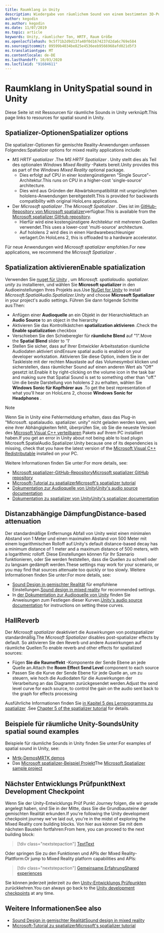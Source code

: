 ```yaml
---
title: Raumklang in Unity
description: Wiedergabe von räumlichem Sound von einem bestimmten 3D-Punkt in der Unity-Szene.
author: kegodin
ms.author: kegodin
ms.date: 11/07/2019
ms.topic: article
keywords: Unity, räumlicher Ton, HRTF, Raum Größe
ms.openlocfilehash: 9c5f71b2d9d13fa40f0d1674237d2da6c769e584
ms.sourcegitcommit: 09599b4034be825e4536eeb9566968afd021d5f3
ms.translationtype: MT
ms.contentlocale: de-DE
ms.lasthandoff: 10/03/2020
ms.locfileid: "91684611"
---
```

# <a name="spatial-sound-in-unity"></a><span data-ttu-id="ed0c4-104">Raumklang in Unity</span><span class="sxs-lookup"><span data-stu-id="ed0c4-104">Spatial sound in Unity</span></span>

<span data-ttu-id="ed0c4-105">Diese Seite ist mit Ressourcen für räumliche Sounds in Unity verknüpft.</span><span class="sxs-lookup"><span data-stu-id="ed0c4-105">This page links to resources for spatial sound in Unity.</span></span>

## <a name="spatializer-options"></a><span data-ttu-id="ed0c4-106">Spatializer-Optionen</span><span class="sxs-lookup"><span data-stu-id="ed0c4-106">Spatializer options</span></span>
<span data-ttu-id="ed0c4-107">Die spatializer-Optionen für gemischte Reality-Anwendungen umfassen Folgendes:</span><span class="sxs-lookup"><span data-stu-id="ed0c4-107">Spatializer options for mixed reality applications include:</span></span>
* <span data-ttu-id="ed0c4-108">*MS HRTF spatializer* .</span><span class="sxs-lookup"><span data-stu-id="ed0c4-108">The *MS HRTF Spatializer* .</span></span> <span data-ttu-id="ed0c4-109">Unity stellt dies als Teil des optionalen *Windows Mixed Reality* -Pakets bereit.</span><span class="sxs-lookup"><span data-stu-id="ed0c4-109">Unity provides this as part of the *Windows Mixed Reality* optional package.</span></span>
  * <span data-ttu-id="ed0c4-110">Dies erfolgt auf CPU in einer kostengünstigeren "Single Source"-Architektur.</span><span class="sxs-lookup"><span data-stu-id="ed0c4-110">This runs on CPU in a higher-cost 'single-source' architecture.</span></span>
  * <span data-ttu-id="ed0c4-111">Dies wird aus Gründen der Abwärtskompatibilität mit ursprünglichen hololens-Anwendungen bereitgestellt.</span><span class="sxs-lookup"><span data-stu-id="ed0c4-111">This is provided for backwards compatibility with original HoloLens applications.</span></span>
* <span data-ttu-id="ed0c4-112">Der *Microsoft spatializer* .</span><span class="sxs-lookup"><span data-stu-id="ed0c4-112">The *Microsoft Spatializer* .</span></span> <span data-ttu-id="ed0c4-113">Dies ist im [GitHub-Repository von Microsoft spatializer](https://github.com/microsoft/spatialaudio-unity)verfügbar.</span><span class="sxs-lookup"><span data-stu-id="ed0c4-113">This is available from the [Microsoft spatializer GitHub repository](https://github.com/microsoft/spatialaudio-unity).</span></span>
  * <span data-ttu-id="ed0c4-114">Hierfür wird eine kostengünstigere Architektur mit mehreren Quellen verwendet.</span><span class="sxs-lookup"><span data-stu-id="ed0c4-114">This uses a lower-cost 'multi-source' architecture.</span></span>
  * <span data-ttu-id="ed0c4-115">Auf hololens 2 wird dies in einen Hardwarebeschleuniger verlagert.</span><span class="sxs-lookup"><span data-stu-id="ed0c4-115">On HoloLens 2, this is offloaded to a hardware accelerator.</span></span>

<span data-ttu-id="ed0c4-116">Für neue Anwendungen wird *Microsoft spatializer* empfohlen.</span><span class="sxs-lookup"><span data-stu-id="ed0c4-116">For new applications, we recommend the *Microsoft Spatializer* .</span></span>

## <a name="enable-spatialization"></a><span data-ttu-id="ed0c4-117">Spatialization aktivieren</span><span class="sxs-lookup"><span data-stu-id="ed0c4-117">Enable spatialization</span></span>

<span data-ttu-id="ed0c4-118">Verwenden Sie [nuget für Unity](https://github.com/GlitchEnzo/NuGetForUnity/releases/latest) , um _Microsoft. spatialaudio. spatializer. unity_ zu installieren, und wählen Sie **Microsoft spatializer** in den Audioeinstellungen Ihres Projekts aus.</span><span class="sxs-lookup"><span data-stu-id="ed0c4-118">Use [NuGet for Unity](https://github.com/GlitchEnzo/NuGetForUnity/releases/latest) to install _Microsoft.SpatialAudio.Spatializer.Unity_ and choose **Microsoft Spatializer** in your project's audio settings.</span></span> <span data-ttu-id="ed0c4-119">Führen Sie dann folgende Schritte aus:</span><span class="sxs-lookup"><span data-stu-id="ed0c4-119">Then:</span></span>
* <span data-ttu-id="ed0c4-120">Anfügen einer **Audioquelle** an ein Objekt in der Hierarchie</span><span class="sxs-lookup"><span data-stu-id="ed0c4-120">Attach an **Audio Source** to an object in the hierarchy</span></span>
* <span data-ttu-id="ed0c4-121">Aktivieren Sie das Kontrollkästchen **spatialization aktivieren** .</span><span class="sxs-lookup"><span data-stu-id="ed0c4-121">Check the **Enable spatialization** checkbox</span></span>
* <span data-ttu-id="ed0c4-122">Verschieben Sie den Schieberegler für **räumliche Blend** auf "1".</span><span class="sxs-lookup"><span data-stu-id="ed0c4-122">Move the **Spatial Blend** slider to '1'</span></span>
* <span data-ttu-id="ed0c4-123">Stellen Sie sicher, dass auf Ihrer Entwickler Arbeitsstation räumliche Audiodaten aktiviert sind</span><span class="sxs-lookup"><span data-stu-id="ed0c4-123">Ensure spatial audio is enabled on your developer workstation.</span></span> <span data-ttu-id="ed0c4-124">Aktivieren Sie diese Option, indem Sie in der Taskleiste mit der rechten Maustaste auf das Volumesymbol klicken und sicherstellen, dass räumlicher Sound auf einen anderen Wert als "Off" gesetzt ist.</span><span class="sxs-lookup"><span data-stu-id="ed0c4-124">Enable it by right-clicking on the volume icon in the task bar and making sure that Spatial Sound is set to something other than "off."</span></span> <span data-ttu-id="ed0c4-125">Um die beste Darstellung von hololens 2 zu erhalten, wählen Sie **Windows Sonic für Kopfhörer aus** .</span><span class="sxs-lookup"><span data-stu-id="ed0c4-125">To get the best representation of what you'll hear on HoloLens 2, choose **Windows Sonic for Headphones** .</span></span>

>[!NOTE]
><span data-ttu-id="ed0c4-126">Wenn Sie in Unity eine Fehlermeldung erhalten, dass das Plug-in "Microsoft. spatialaudio. spatializer. unity" nicht geladen werden kann, weil eine ihrer Abhängigkeiten fehlt, überprüfen Sie, ob Sie die neueste Version des [Microsoft Visual C++ verteilbaren](https://support.microsoft.com/en-us/help/2977003/the-latest-supported-visual-c-downloads) Pakets auf Ihrem PC installiert haben.</span><span class="sxs-lookup"><span data-stu-id="ed0c4-126">If you get an error in Unity about not being able to load plugin Microsoft.SpatialAudio.Spatializer.Unity because one of its dependencies is missing, check that you have the latest version of the [Microsoft Visual C++ Redistributable](https://support.microsoft.com/en-us/help/2977003/the-latest-supported-visual-c-downloads) installed on your PC.</span></span>

<span data-ttu-id="ed0c4-127">Weitere Informationen finden Sie unter:</span><span class="sxs-lookup"><span data-stu-id="ed0c4-127">For more details, see:</span></span>
* [<span data-ttu-id="ed0c4-128">Microsoft spatializer-GitHub-Repository</span><span class="sxs-lookup"><span data-stu-id="ed0c4-128">Microsoft spatializer GitHub repository</span></span>](https://github.com/microsoft/spatialaudio-unity)
* [<span data-ttu-id="ed0c4-129">Microsoft-Tutorial zu spatializer</span><span class="sxs-lookup"><span data-stu-id="ed0c4-129">Microsoft's spatializer tutorial</span></span>](tutorials/unity-spatial-audio-ch1.md)
* [<span data-ttu-id="ed0c4-130">Dokumentation zur Audioquelle von Unity</span><span class="sxs-lookup"><span data-stu-id="ed0c4-130">Unity's audio source documentation</span></span>](https://docs.unity3d.com/2019.3/Documentation/Manual/class-AudioSource.html)
* [<span data-ttu-id="ed0c4-131">Dokumentation zu spatializer von Unity</span><span class="sxs-lookup"><span data-stu-id="ed0c4-131">Unity's spatializer documentation</span></span>](https://docs.unity3d.com/Manual/VRAudioSpatializer.html)

## <a name="distance-based-attenuation"></a><span data-ttu-id="ed0c4-132">Distanzabhängige Dämpfung</span><span class="sxs-lookup"><span data-stu-id="ed0c4-132">Distance-based attenuation</span></span>
<span data-ttu-id="ed0c4-133">Der standardmäßige Entfernungs Abfall von Unity weist einen minimalen Abstand von 1 Meter und einen maximalen Abstand von 500 Meter mit einem logarithmischen Rolloff auf.</span><span class="sxs-lookup"><span data-stu-id="ed0c4-133">Unity's default distance-based decay has a minimum distance of 1 meter and a maximum distance of 500 meters, with a logarithmic rolloff.</span></span> <span data-ttu-id="ed0c4-134">Diese Einstellungen können für Ihr Szenario funktionieren, oder Sie werden feststellen, dass die Quellen zu schnell oder zu langsam gedämpft werden.</span><span class="sxs-lookup"><span data-stu-id="ed0c4-134">These settings may work for your scenario, or you may find that sources attenuate too quickly or too slowly.</span></span> <span data-ttu-id="ed0c4-135">Weitere Informationen finden Sie unter:</span><span class="sxs-lookup"><span data-stu-id="ed0c4-135">For more details, see:</span></span>
* <span data-ttu-id="ed0c4-136">[Sound Design in gemischter Realität](../../design/spatial-sound-design.md) für empfohlene Einstellungen.</span><span class="sxs-lookup"><span data-stu-id="ed0c4-136">[Sound design in mixed reality](../../design/spatial-sound-design.md) for recommended settings.</span></span>
* <span data-ttu-id="ed0c4-137">In [der Dokumentation zur Audioquelle von Unity](https://docs.unity3d.com/2019.3/Documentation/Manual/class-AudioSource.html) finden Sie Anweisungen zum Festlegen dieser Kurven.</span><span class="sxs-lookup"><span data-stu-id="ed0c4-137">[Unity's audio source documentation](https://docs.unity3d.com/2019.3/Documentation/Manual/class-AudioSource.html) for instructions on setting these curves.</span></span>

## <a name="reverb"></a><span data-ttu-id="ed0c4-138">Hall</span><span class="sxs-lookup"><span data-stu-id="ed0c4-138">Reverb</span></span>
<span data-ttu-id="ed0c4-139">Der _Microsoft spatializer_ deaktiviert die Auswirkungen von postspatializer standardmäßig.</span><span class="sxs-lookup"><span data-stu-id="ed0c4-139">The _Microsoft Spatializer_ disables post-spatializer effects by default.</span></span> <span data-ttu-id="ed0c4-140">So aktivieren Sie den Reverb und andere Auswirkungen auf räumliche Quellen:</span><span class="sxs-lookup"><span data-stu-id="ed0c4-140">To enable reverb and other effects for spatialized sources:</span></span>
* <span data-ttu-id="ed0c4-141">Fügen **Sie die Raumeffekt** -Komponente der Sende Ebene an jede Quelle an.</span><span class="sxs-lookup"><span data-stu-id="ed0c4-141">Attach the **Room Effect Send Level** component to each source</span></span>
* <span data-ttu-id="ed0c4-142">Passen Sie die Kurve der Sende Ebene für jede Quelle an, um zu steuern, wie hoch die Audiodaten für die Auswirkungen der Verarbeitung an das Diagramm zurückgesendet werden.</span><span class="sxs-lookup"><span data-stu-id="ed0c4-142">Adjust the send level curve for each source, to control the gain on the audio sent back to the graph for effects processing</span></span>

<span data-ttu-id="ed0c4-143">Ausführliche Informationen finden Sie [in Kapitel 5 des Lernprogramms zu spatializer](tutorials/unity-spatial-audio-ch5.md) .</span><span class="sxs-lookup"><span data-stu-id="ed0c4-143">See [Chapter 5 of the spatializer tutorial](tutorials/unity-spatial-audio-ch5.md) for details.</span></span>

## <a name="unity-spatial-sound-examples"></a><span data-ttu-id="ed0c4-144">Beispiele für räumliche Unity-Sounds</span><span class="sxs-lookup"><span data-stu-id="ed0c4-144">Unity spatial sound examples</span></span>
<span data-ttu-id="ed0c4-145">Beispiele für räumliche Sounds in Unity finden Sie unter:</span><span class="sxs-lookup"><span data-stu-id="ed0c4-145">For examples of spatial sound in Unity, see:</span></span>
* [<span data-ttu-id="ed0c4-146">Mrtk-Demos</span><span class="sxs-lookup"><span data-stu-id="ed0c4-146">MRTK demos</span></span>](https://github.com/microsoft/MixedRealityToolkit-Unity/tree/mrtk_release/Assets/MixedRealityToolkit.Examples/Demos/Audio)
* <span data-ttu-id="ed0c4-147">Das [Microsoft spatializer-Beispiel Projekt](https://github.com/microsoft/spatialaudio-unity/tree/master/Samples/MicrosoftSpatializerSample)</span><span class="sxs-lookup"><span data-stu-id="ed0c4-147">The [Microsoft Spatializer sample project](https://github.com/microsoft/spatialaudio-unity/tree/master/Samples/MicrosoftSpatializerSample)</span></span>

## <a name="next-development-checkpoint"></a><span data-ttu-id="ed0c4-148">Nächster Entwicklungs Prüfpunkt</span><span class="sxs-lookup"><span data-stu-id="ed0c4-148">Next Development Checkpoint</span></span>

<span data-ttu-id="ed0c4-149">Wenn Sie der Unity-Entwicklungs Prüf Punkt Journey folgen, die wir gerade angelegt haben, sind Sie in der Mitte, dass Sie die Grundbausteine der gemischten Realität erkunden.</span><span class="sxs-lookup"><span data-stu-id="ed0c4-149">If you're following the Unity development checkpoint journey we've laid out, you're in the midst of exploring the Mixed Reality core building blocks.</span></span> <span data-ttu-id="ed0c4-150">Von hier aus können Sie mit dem nächsten Baustein fortfahren:</span><span class="sxs-lookup"><span data-stu-id="ed0c4-150">From here, you can proceed to the next building block:</span></span>

> [!div class="nextstepaction"]
> [<span data-ttu-id="ed0c4-151">Text</span><span class="sxs-lookup"><span data-stu-id="ed0c4-151">Text</span></span>](text-in-unity.md)

<span data-ttu-id="ed0c4-152">Oder springen Sie zu den Funktionen und APIs der Mixed Reality-Plattform:</span><span class="sxs-lookup"><span data-stu-id="ed0c4-152">Or jump to Mixed Reality platform capabilities and APIs:</span></span>

> [!div class="nextstepaction"]
> [<span data-ttu-id="ed0c4-153">Gemeinsame Erfahrung</span><span class="sxs-lookup"><span data-stu-id="ed0c4-153">Shared experiences</span></span>](shared-experiences-in-unity.md)

<span data-ttu-id="ed0c4-154">Sie können jederzeit jederzeit zu den [Unity-Entwicklungs Prüfpunkten](unity-development-overview.md#2-core-building-blocks) zurückkehren.</span><span class="sxs-lookup"><span data-stu-id="ed0c4-154">You can always go back to the [Unity development checkpoints](unity-development-overview.md#2-core-building-blocks) at any time.</span></span>

## <a name="see-also"></a><span data-ttu-id="ed0c4-155">Weitere Informationen</span><span class="sxs-lookup"><span data-stu-id="ed0c4-155">See also</span></span>
* [<span data-ttu-id="ed0c4-156">Sound Design in gemischter Realität</span><span class="sxs-lookup"><span data-stu-id="ed0c4-156">Sound design in mixed reality</span></span>](../../design/spatial-sound-design.md)
* [<span data-ttu-id="ed0c4-157">Microsoft-Tutorial zu spatializer</span><span class="sxs-lookup"><span data-stu-id="ed0c4-157">Microsoft's spatializer tutorial</span></span>](tutorials/unity-spatial-audio-ch1.md)

